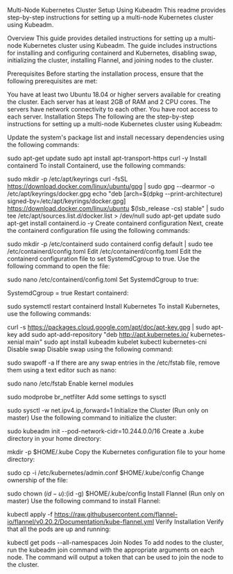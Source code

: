 Multi-Node Kubernetes Cluster Setup Using Kubeadm
This readme provides step-by-step instructions for setting up a multi-node Kubernetes cluster using Kubeadm.

Overview
This guide provides detailed instructions for setting up a multi-node Kubernetes cluster using Kubeadm. The guide includes instructions for installing and configuring containerd and Kubernetes, disabling swap, initializing the cluster, installing Flannel, and joining nodes to the cluster.

Prerequisites
Before starting the installation process, ensure that the following prerequisites are met:

You have at least two Ubuntu 18.04 or higher servers available for creating the cluster.
Each server has at least 2GB of RAM and 2 CPU cores.
The servers have network connectivity to each other.
You have root access to each server.
Installation Steps
The following are the step-by-step instructions for setting up a multi-node Kubernetes cluster using Kubeadm:

Update the system's package list and install necessary dependencies using the following commands:

sudo apt-get update
sudo apt install apt-transport-https curl -y
Install containerd
To install Containerd, use the following commands:

sudo mkdir -p /etc/apt/keyrings
curl -fsSL https://download.docker.com/linux/ubuntu/gpg | sudo gpg --dearmor -o /etc/apt/keyrings/docker.gpg
echo "deb [arch=$(dpkg --print-architecture) signed-by=/etc/apt/keyrings/docker.gpg] https://download.docker.com/linux/ubuntu $(lsb_release -cs) stable" | sudo tee /etc/apt/sources.list.d/docker.list > /dev/null
sudo apt-get update
sudo apt-get install containerd.io -y
Create containerd configuration
Next, create the containerd configuration file using the following commands:

sudo mkdir -p /etc/containerd
sudo containerd config default | sudo tee /etc/containerd/config.toml
Edit /etc/containerd/config.toml
Edit the containerd configuration file to set SystemdCgroup to true. Use the following command to open the file:

sudo nano /etc/containerd/config.toml
Set SystemdCgroup to true:

SystemdCgroup = true
Restart containerd:

sudo systemctl restart containerd
Install Kubernetes
To install Kubernetes, use the following commands:

curl -s https://packages.cloud.google.com/apt/doc/apt-key.gpg | sudo apt-key add
sudo apt-add-repository "deb http://apt.kubernetes.io/ kubernetes-xenial main"
sudo apt install kubeadm kubelet kubectl kubernetes-cni
Disable swap
Disable swap using the following command:

sudo swapoff -a
If there are any swap entries in the /etc/fstab file, remove them using a text editor such as nano:

sudo nano /etc/fstab
Enable kernel modules

sudo modprobe br_netfilter
Add some settings to sysctl

sudo sysctl -w net.ipv4.ip_forward=1
Initialize the Cluster (Run only on master)
Use the following command to initialize the cluster:

sudo kubeadm init --pod-network-cidr=10.244.0.0/16
Create a .kube directory in your home directory:

mkdir -p $HOME/.kube
Copy the Kubernetes configuration file to your home directory:

sudo cp -i /etc/kubernetes/admin.conf $HOME/.kube/config
Change ownership of the file:

sudo chown $(id -u):$(id -g) $HOME/.kube/config
Install Flannel (Run only on master)
Use the following command to install Flannel:

kubectl apply -f https://raw.githubusercontent.com/flannel-io/flannel/v0.20.2/Documentation/kube-flannel.yml
Verify Installation
Verify that all the pods are up and running:

kubectl get pods --all-namespaces
Join Nodes
To add nodes to the cluster, run the kubeadm join command with the appropriate arguments on each node. The command will output a token that can be used to join the node to the cluster.
